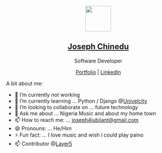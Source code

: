 <p align="center">
  <img src="https://avatars.githubusercontent.com/u/47852925?s=460&u=4862d3eda05eeac2668a427e8dd486322e858c55&v=4" width="70" />  
  <h2 align="center"><a href="https://codewonders.dev">Joseph Chinedu</a></h2>
  <p align="center"> Software Developer</p>
</p>

<p align="center">
  <a href="https://devjoseph.com">Portfolio</a> | <a href="https://www.linkedin.com/in/joseph-chinedu-ba9a19170/">LinkedIn</a>
</p>


A bit about me:

- 🔭 I’m currently not working
- 🌱 I’m currently learning ... Python / Django @<a href="https://univelcity.com/">Univelcity</a>
- 👯 I’m looking to collaborate on ... future technology
- 💬 Ask me about ... Nigeria Music and about my home town
- 📫 How to reach me: ...  joseph4jubilant@gmail.com
- 😄 Pronouns: ... He/Him
- ⚡ Fun fact: ... I love music and wish i could play paino
- 📫 Contributor @<a href="https://github.com/layer5io">Layer5</a>
<!--
**Josephchinedu/Josephchinedu** is a ✨ _special_ ✨ repository because its `README.md` (this file) appears on your GitHub profile.

Here are some ideas to get you started:

- 🔭 I’m currently working on ... I’m currently not working
- 🌱 Python / Django Alumni @https://univelcity.com/
- 👯 I’m looking to collaborate on ... future technology
- 🤔 I’m looking for help with ...
- 💬 Ask me about ... Nigeria Music and about my home town
- 📫 How to reach me: ...  joseph4jubilant@gmail.com
- 😄 Pronouns: ... He/Him
- ⚡ Fun fact: ... I love music and wish i could play paino
-->
